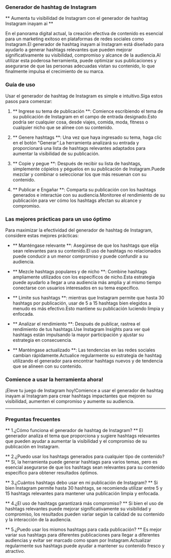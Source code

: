 ### Generador de hashtag de Instagram

** Aumenta tu visibilidad de Instagram con el generador de hashtag Instagram inayam ai **

En el panorama digital actual, la creación efectiva de contenido es esencial para un marketing exitoso en plataformas de redes sociales como Instagram.El generador de hashtag inayam ai Instagram está diseñado para ayudarlo a generar hashtags relevantes que pueden mejorar significativamente su visibilidad, compromiso y alcance de la audiencia.Al utilizar esta poderosa herramienta, puede optimizar sus publicaciones y asegurarse de que las personas adecuadas vistan su contenido, lo que finalmente impulsa el crecimiento de su marca.

### Guía de uso

Usar el generador de hashtag de Instagram es simple e intuitivo.Siga estos pasos para comenzar:

1. ** Ingrese su tema de publicación **: Comience escribiendo el tema de su publicación de Instagram en el campo de entrada designado.Esto podría ser cualquier cosa, desde viajes, comida, moda, fitness o cualquier nicho que se alinee con su contenido.

2. ** Genere hashtags **: Una vez que haya ingresado su tema, haga clic en el botón "Generar".La herramienta analizará su entrada y proporcionará una lista de hashtags relevantes adaptados para aumentar la visibilidad de su publicación.

3. ** Copie y pegue **: Después de recibir su lista de hashtags, simplemente cópielos y péguelos en su publicación de Instagram.Puede mezclar y combinar o seleccionar los que más resuenan con su contenido.

4. ** Publicar e Engañar **: Comparta su publicación con los hashtags generados e interactúe con su audiencia.Monitoree el rendimiento de su publicación para ver cómo los hashtags afectan su alcance y compromiso.

### Las mejores prácticas para un uso óptimo

Para maximizar la efectividad del generador de hashtag de Instagram, considere estas mejores prácticas:

- ** Manténgase relevante **: Asegúrese de que los hashtags que elija sean relevantes para su contenido.El uso de hashtags no relacionados puede conducir a un menor compromiso y puede confundir a su audiencia.

- ** Mezcle hashtags populares y de nicho **: Combine hashtags ampliamente utilizados con los específicos de nicho.Esta estrategia puede ayudarlo a llegar a una audiencia más amplia y al mismo tiempo conectarse con usuarios interesados ​​en su tema específico.

- ** Limite sus hashtags **: mientras que Instagram permite que hasta 30 hashtags por publicación, usar de 5 a 15 hashtags bien elegidos a menudo es más efectivo.Esto mantiene su publicación luciendo limpia y enfocada.

- ** Analizar el rendimiento **: Después de publicar, rastrea el rendimiento de tus hashtags.Use Instagram Insights para ver qué hashtags están impulsando la mayor participación y ajustar su estrategia en consecuencia.

- ** Manténgase actualizado **: Las tendencias en las redes sociales cambian rápidamente.Actualice regularmente su estrategia de hashtag utilizando el generador para encontrar hashtags nuevos y de tendencia que se alineen con su contenido.

### Comience a usar la herramienta ahora!

¡Eleve tu juego de Instagram hoy!Comience a usar el generador de hashtag inayam ai Instagram para crear hashtags impactantes que mejoren su visibilidad, aumenten el compromiso y aumente su audiencia.

---

### Preguntas frecuentes

** 1.¿Cómo funciona el generador de hashtag de Instagram? **
El generador analiza el tema que proporciona y sugiere hashtags relevantes que pueden ayudar a aumentar la visibilidad y el compromiso de su publicación en Instagram.

** 2.¿Puedo usar los hashtags generados para cualquier tipo de contenido? **
Sí, la herramienta puede generar hashtags para varios temas, pero es esencial asegurarse de que los hashtags sean relevantes para su contenido específico para obtener resultados óptimos.

** 3.¿Cuántos hashtags debo usar en mi publicación de Instagram? **
Si bien Instagram permite hasta 30 hashtags, se recomienda utilizar entre 5 y 15 hashtags relevantes para mantener una publicación limpia y enfocada.

** 4.¿El uso de hashtags garantizará más compromiso? **
Si bien el uso de hashtags relevantes puede mejorar significativamente su visibilidad y compromiso, los resultados pueden variar según la calidad de su contenido y la interacción de la audiencia.

** 5.¿Puedo usar los mismos hashtags para cada publicación? **
Es mejor variar sus hashtags para diferentes publicaciones para llegar a diferentes audiencias y evitar ser marcado como spam por Instagram.Actualizar regularmente sus hashtags puede ayudar a mantener su contenido fresco y atractivo.